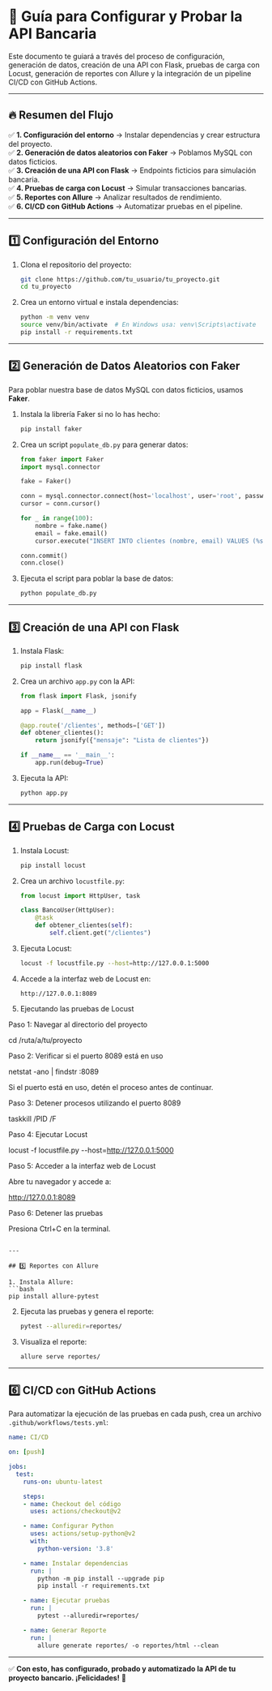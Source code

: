 # 📘 Guía para Configurar y Probar la API Bancaria

Este documento te guiará a través del proceso de configuración, generación de datos, creación de una API con Flask, pruebas de carga con Locust, generación de reportes con Allure y la integración de un pipeline CI/CD con GitHub Actions.

---

## 🔥 Resumen del Flujo

✅ **1. Configuración del entorno** → Instalar dependencias y crear estructura del proyecto.  
✅ **2. Generación de datos aleatorios con Faker** → Poblamos MySQL con datos ficticios.  
✅ **3. Creación de una API con Flask** → Endpoints ficticios para simulación bancaria.  
✅ **4. Pruebas de carga con Locust** → Simular transacciones bancarias.  
✅ **5. Reportes con Allure** → Analizar resultados de rendimiento.  
✅ **6. CI/CD con GitHub Actions** → Automatizar pruebas en el pipeline.  

---

## 1️⃣ Configuración del Entorno

1. Clona el repositorio del proyecto:
   ```bash
   git clone https://github.com/tu_usuario/tu_proyecto.git
   cd tu_proyecto
   ```

2. Crea un entorno virtual e instala dependencias:
   ```bash
   python -m venv venv
   source venv/bin/activate  # En Windows usa: venv\Scripts\activate
   pip install -r requirements.txt
   ```

---

## 2️⃣ Generación de Datos Aleatorios con Faker

Para poblar nuestra base de datos MySQL con datos ficticios, usamos **Faker**.

1. Instala la librería Faker si no lo has hecho:
   ```bash
   pip install faker
   ```

2. Crea un script `populate_db.py` para generar datos:
   ```python
   from faker import Faker
   import mysql.connector

   fake = Faker()

   conn = mysql.connector.connect(host='localhost', user='root', password='tu_clave', database='banco')
   cursor = conn.cursor()

   for _ in range(100):
       nombre = fake.name()
       email = fake.email()
       cursor.execute("INSERT INTO clientes (nombre, email) VALUES (%s, %s)", (nombre, email))

   conn.commit()
   conn.close()
   ```

3. Ejecuta el script para poblar la base de datos:
   ```bash
   python populate_db.py
   ```

---

## 3️⃣ Creación de una API con Flask

1. Instala Flask:
   ```bash
   pip install flask
   ```

2. Crea un archivo `app.py` con la API:
   ```python
   from flask import Flask, jsonify

   app = Flask(__name__)

   @app.route('/clientes', methods=['GET'])
   def obtener_clientes():
       return jsonify({"mensaje": "Lista de clientes"})

   if __name__ == '__main__':
       app.run(debug=True)
   ```

3. Ejecuta la API:
   ```bash
   python app.py
   ```

---

## 4️⃣ Pruebas de Carga con Locust

1. Instala Locust:
   ```bash
   pip install locust
   ```

2. Crea un archivo `locustfile.py`:
   ```python
   from locust import HttpUser, task

   class BancoUser(HttpUser):
       @task
       def obtener_clientes(self):
           self.client.get("/clientes")
   ```

3. Ejecuta Locust:
   ```bash
   locust -f locustfile.py --host=http://127.0.0.1:5000
   ```

4. Accede a la interfaz web de Locust en:
   ```
   http://127.0.0.1:8089

5. Ejecutando las pruebas de Locust

Paso 1: Navegar al directorio del proyecto

cd /ruta/a/tu/proyecto

Paso 2: Verificar si el puerto 8089 está en uso

netstat -ano | findstr :8089

Si el puerto está en uso, detén el proceso antes de continuar.

Paso 3: Detener procesos utilizando el puerto 8089

taskkill /PID <PID> /F

Paso 4: Ejecutar Locust

locust -f locustfile.py --host=http://127.0.0.1:5000

Paso 5: Acceder a la interfaz web de Locust

Abre tu navegador y accede a:

http://127.0.0.1:8089

Paso 6: Detener las pruebas

Presiona Ctrl+C en la terminal.
   ```

---

## 5️⃣ Reportes con Allure

1. Instala Allure:
   ```bash
   pip install allure-pytest
   ```

2. Ejecuta las pruebas y genera el reporte:
   ```bash
   pytest --alluredir=reportes/
   ```

3. Visualiza el reporte:
   ```bash
   allure serve reportes/
   ```

---

## 6️⃣ CI/CD con GitHub Actions

Para automatizar la ejecución de las pruebas en cada push, crea un archivo `.github/workflows/tests.yml`:

```yaml
name: CI/CD

on: [push]

jobs:
  test:
    runs-on: ubuntu-latest

    steps:
    - name: Checkout del código
      uses: actions/checkout@v2

    - name: Configurar Python
      uses: actions/setup-python@v2
      with:
        python-version: '3.8'

    - name: Instalar dependencias
      run: |
        python -m pip install --upgrade pip
        pip install -r requirements.txt

    - name: Ejecutar pruebas
      run: |
        pytest --alluredir=reportes/

    - name: Generar Reporte
      run: |
        allure generate reportes/ -o reportes/html --clean
```

---

✅ **Con esto, has configurado, probado y automatizado la API de tu proyecto bancario. ¡Felicidades!** 🚀

